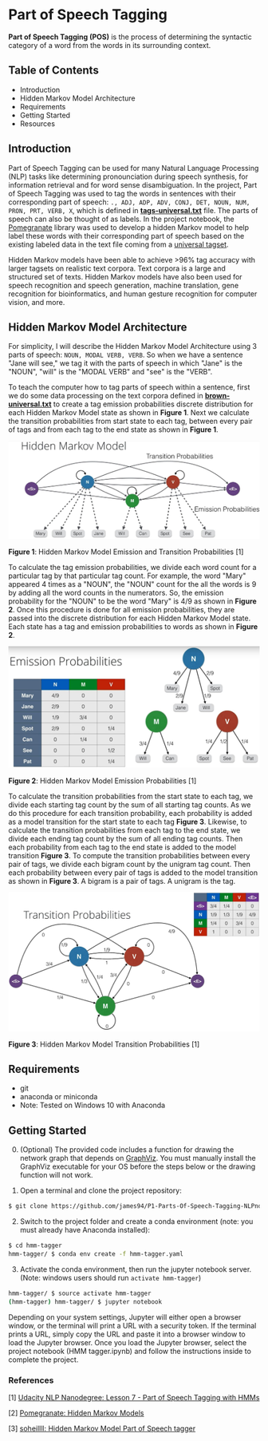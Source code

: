 # Part of Speech Tagging

**Part of Speech Tagging (POS)** is the process of determining the syntactic category of a word from the words in its surrounding context.

## Table of Contents

- Introduction
- Hidden Markov Model Architecture
- Requirements
- Getting Started
- Resources

## Introduction

Part of Speech Tagging can be used for many Natural Language Processing (NLP) tasks like determining pronounciation during speech synthesis, for information retrieval and for word sense disambiguation. In the project, Part of Speech Tagging was used to tag the words in sentences with their corresponding part of speech: `., ADJ, ADP, ADV, CONJ, DET, NOUN, NUM, PRON, PRT, VERB, X`, which is defined in **[tags-universal.txt](tags-universal.txt)** file. The parts of speech can also be thought of as labels. In the project notebook, the [Pomegranate](https://github.com/jmschrei/pomegranate) library was used to develop a hidden Markov model to help label these words with their corresponding part of speech based on the existing labeled data in the text file coming from a [universal tagset](http://www.petrovi.de/data/universal.pdf).

Hidden Markov models have been able to achieve >96% tag accuracy with larger tagsets on realistic text corpora. Text corpora is a large and structured set of texts. Hidden Markov models have also been used for speech recognition and speech generation, machine translation, gene recognition for bioinformatics, and human gesture recognition for computer vision, and more.

## Hidden Markov Model Architecture

For simplicity, I will describe the Hidden Markov Model Architecture using 3 parts of speech: `NOUN, MODAL VERB, VERB`. So when we have a sentence "Jane will see," we tag it with the parts of speech in which "Jane" is the "NOUN", "will" is the "MODAL VERB" and "see" is the "VERB". 

To teach the computer how to tag parts of speech within a sentence, first we do some data processing on the text corpora defined in **[brown-universal.txt](brown-universal.txt)** to create a tag emission probabilities discrete distribution for each Hidden Markov Model state as shown in **Figure 1**. Next we calculate the transition probabilities from start state to each tag, between every pair of tags and from each tag to the end state as shown in **Figure 1**. 

![hidden-markov-model-10](docs/images/hidden-markov-models-10.jpg)

**Figure 1**: Hidden Markov Model Emission and Transition Probabilities [1]

To calculate the tag emission probabilities, we divide each word count for a particular tag by that particular tag count. For example, the word "Mary" appeared 4 times as a "NOUN", the "NOUN" count for the all the words is 9 by adding all the word counts in the numerators. So, the emission probability for the "NOUN" to be the word "Mary" is 4/9 as shown in **Figure 2**. Once this procedure is done for all emission probabilities, they are passed into the discrete distribution for each Hidden Markov Model state. Each state has a tag and emission probabilities to words as shown in **Figure 2**.

![hidden-markov-model-5](docs/images/hidden-markov-models-5.jpg)

**Figure 2**: Hidden Markov Model Emission Probabilities [1]

To calculate the transition probabilities from the start state to each tag, we divide each starting tag count by the sum of all starting tag counts. As we do this procedure for each transition probability, each probability is added as a model transition for the start state to each tag **Figure 3**. Likewise, to calculate the transition probabilities from each tag to the end state, we divide each ending tag count by the sum of all ending tag counts. Then each probability from each tag to the end state is added to the model transition **Figure 3**. To compute the transition probabilities between every pair of tags, we divide each bigram count by the unigram tag count. Then each probability between every pair of tags is added to the model transition as shown in **Figure 3**. A bigram is a pair of tags. A unigram is the tag.

![hidden-markov-model-8](docs/images/hidden-markov-models-8.jpg)

**Figure 3**: Hidden Markov Model Transition Probabilities [1]

## Requirements

- git
- anaconda or miniconda
- Note: Tested on Windows 10 with Anaconda

## Getting Started

0. (Optional) The provided code includes a function for drawing the network graph that depends on [GraphViz](http://www.graphviz.org/). You must manually install the GraphViz executable for your OS before the steps below or the drawing function will not work.

1. Open a terminal and clone the project repository:

~~~bash
$ git clone https://github.com/james94/P1-Parts-Of-Speech-Tagging-NLPnd
~~~

2. Switch to the project folder and create a conda environment (note: you must already have Anaconda installed):

~~~bash
$ cd hmm-tagger
hmm-tagger/ $ conda env create -f hmm-tagger.yaml
~~~

3. Activate the conda environment, then run the jupyter notebook server. (Note: windows users should run `activate hmm-tagger`)

~~~bash
hmm-tagger/ $ source activate hmm-tagger
(hmm-tagger) hmm-tagger/ $ jupyter notebook
~~~

Depending on your system settings, Jupyter will either open a browser window, or the terminal will print a URL with a security token. If the terminal prints a URL, simply copy the URL and paste it into a browser window to load the Jupyter browser. Once you load the Jupyter browser, select the project notebook (HMM tagger.ipynb) and follow the instructions inside to complete the project.

### References

[1] [Udacity NLP Nanodegree: Lesson 7 - Part of Speech Tagging with HMMs](https://www.udacity.com/course/natural-language-processing-nanodegree--nd892)

[2] [Pomegranate: Hidden Markov Models](https://pomegranate.readthedocs.io/en/latest/HiddenMarkovModel.html)

[3] [soheillll: Hidden Markov Model Part of Speech tagger](https://github.com/soheillll/Hidden-Markov-Model-POS)
